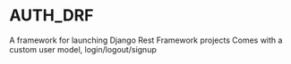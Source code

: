 # AUTH_DRF

A framework for launching  Django Rest Framework projects  Comes with a custom user model, login/logout/signup
